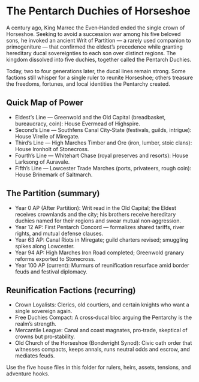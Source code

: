 # The Pentarch Duchies of Horseshoe

A century ago, King Marrec the Even‑Handed ended the single crown of Horseshoe. Seeking to avoid a succession war among his five beloved sons, he invoked an ancient Writ of Partition — a rarely used companion to primogeniture — that confirmed the eldest’s precedence while granting hereditary ducal sovereignties to each son over distinct regions. The kingdom dissolved into five duchies, together called the Pentarch Duchies.

Today, two to four generations later, the ducal lines remain strong. Some factions still whisper for a single ruler to reunite Horseshoe; others treasure the freedoms, fortunes, and local identities the Pentarchy created.

## Quick Map of Power
- Eldest’s Line — Greenwold and the Old Capital (breadbasket, bureaucracy, coin): House Evermead of Highspire.
- Second’s Line — Southfens Canal City‑State (festivals, guilds, intrigue): House Virelle of Miregate.
- Third’s Line — High Marches Timber and Ore (iron, lumber, stoic clans): House Ironholt of Stonecross.
- Fourth’s Line — Whitehart Chase (royal preserves and resorts): House Larksong of Auravale.
- Fifth’s Line — Lowcester Trade Marches (ports, privateers, rough coin): House Brinemark of Saltmarch.

## The Partition (summary)
- Year 0 AP (After Partition): Writ read in the Old Capital; the Eldest receives crownlands and the city; his brothers receive hereditary duchies named for their regions and swear mutual non‑aggression.
- Year 12 AP: First Pentarch Concord — formalizes shared tariffs, river rights, and mutual defense clauses.
- Year 63 AP: Canal Riots in Miregate; guild charters revised; smuggling spikes along Lowcester.
- Year 94 AP: High Marches Iron Road completed; Greenwold granary reforms exported to Stonecross.
- Year 100 AP (current): Murmurs of reunification resurface amid border feuds and festival diplomacy.

## Reunification Factions (recurring)
- Crown Loyalists: Clerics, old courtiers, and certain knights who want a single sovereign again.
- Free Duchies Compact: A cross‑ducal bloc arguing the Pentarchy is the realm’s strength.
- Mercantile League: Canal and coast magnates, pro‑trade, skeptical of crowns but pro‑stability.
- Old Church of the Horseshoe (Bondwright Synod): Civic oath order that witnesses compacts, keeps annals, runs neutral odds and escrow, and mediates feuds.

Use the five house files in this folder for rulers, heirs, assets, tensions, and adventure hooks.
